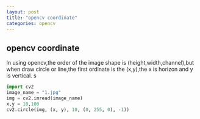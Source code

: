 ```yaml
---
layout: post
title: "opencv coordinate"
categories: opencv
---
```


## opencv coordinate
In using opencv,the order of the image shape is (height,width,channel),but when draw circle or line,the first ordinate is the (x,y),the x is horizon and y is vertical.
s
```python
import cv2
image_name = "1.jpg"
img = cv2.imread(image_name)
x,y = 10,100
cv2.circle(img, (x, y), 10, (0, 255, 0), -1))
``` 